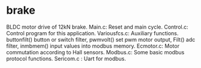 # brake
BLDC motor drive of 12kN brake.
Main.c: Reset and main cycle.
Control.c: Control program for this application.
Variousfcs.c: Auxiliary functions. buttonfilt() button or switch filter, pwmvolt() set pwm motor output, Filt() adc filter, inmbmem() input values into modbus memory.
Ecmotor.c: Motor commutation according to Hall sensors.
Modbus.c: Some basic modbus protocol functions. 
Sericom.c : Uart for modbus.
